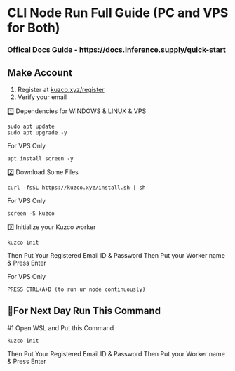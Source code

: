 # CLI Node Run Full Guide (PC and VPS for Both)

### Offical Docs Guide - https://docs.inference.supply/quick-start

## Make Account

1. Register at [kuzco.xyz/register](https://kuzco.xyz/register)
2. Verify your email

1️⃣ Dependencies for WINDOWS & LINUX & VPS
```
sudo apt update
sudo apt upgrade -y
```

For VPS Only
```
apt install screen -y
```

2️⃣ Download Some Files
```
curl -fsSL https://kuzco.xyz/install.sh | sh
```

For VPS Only
```
screen -S kuzco
```

3️⃣ Initialize your Kuzco worker
```
kuzco init
```
Then Put Your Registered Email ID & Password
Then Put your Worker name & Press Enter

For VPS Only
```
PRESS CTRL+A+D (to run ur node continuously)
```


## 🔶For Next Day Run This Command

#1 Open WSL and Put this Command 
```
kuzco init
```
Then Put Your Registered Email ID & Password
Then Put your Worker name & Press Enter
